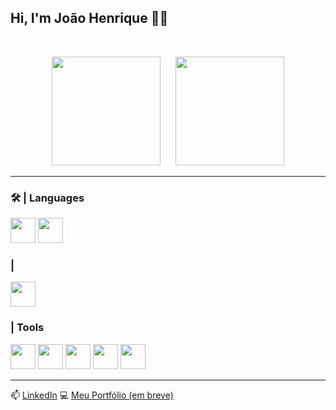## Hi, I'm João Henrique 👨‍💻
&nbsp;
<div align="center">
    <img height="174" src="https://github-readme-stats.vercel.app/api?username=joaohgp-dev&show_icons=true&theme=gotham&hide_border=true" />
      &nbsp;&nbsp;&nbsp;&nbsp;
    <img height="174" src="https://github-readme-stats.vercel.app/api/top-langs/?username=joaohgp-dev&size_weight=0.5&count_weight=0.5&theme=gotham&layout=compact&card_width=320&hide_border=true" />
</div>

---
### 🛠️ | Languages

<div>
  <img height="40" src="https://devicon-website.vercel.app/api/python/original.svg"></img>
  <img height="40" src="https://devicon-website.vercel.app/api/cplusplus/original.svg"></img>
</div>

### |

<img height="40" src="https://devicon-website.vercel.app/api/bash/original.svg"></img>

### | Tools


<div>
  <img height="40" src="https://devicon-website.vercel.app/api/linux/original.svg"></img>
  <img height="40" src="https://devicon-website.vercel.app/api/tensorflow/original.svg"></img>
  <img height="40" src="https://devicon-website.vercel.app/api/pytorch/original.svg"></img>
  <img height="40" src="https://devicon-website.vercel.app/api/pandas/original.svg"></img>
  <img height="40" src="https://devicon-website.vercel.app/api/numpy/original.svg"></img>
</div>

----

📫 [LinkedIn](https://linkedin.com/in/joao-henrique-gomes-pereira-07921831b)
💻 [Meu Portfólio (em breve)](https://joaohgp.dev)
